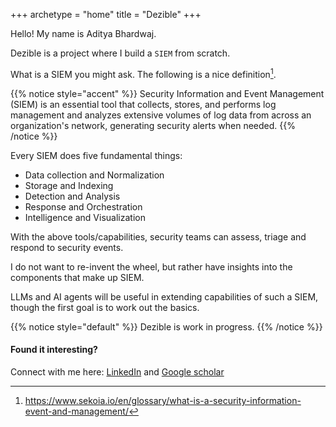 +++
archetype = "home"
title = "Dezible"
+++

Hello! My name is Aditya Bhardwaj.

Dezible is a project where I build a ```SIEM``` from scratch.

What is a SIEM you might ask. The following is a nice definition[^1].

{{% notice style="accent" %}}
Security Information and Event Management (SIEM) is an essential tool that collects, stores, and performs log management and analyzes extensive volumes of log data from across an organization's network, generating security alerts when needed.
{{% /notice %}}

Every SIEM does five fundamental things:

- Data collection and Normalization
- Storage and Indexing
- Detection and Analysis
- Response and Orchestration
- Intelligence and Visualization

With the above tools/capabilities, security teams can assess, triage and respond to security events.

I do not want to re-invent the wheel, but rather have insights into the components that make up SIEM.

LLMs and AI agents will be useful in extending capabilities of such a SIEM, though the first goal is to work out the basics.

{{% notice style="default" %}}
Dezible is work in progress.
{{% /notice %}}

[^1]: https://www.sekoia.io/en/glossary/what-is-a-security-information-event-and-management/

#### Found it interesting?

Connect with me here: [LinkedIn](https://www.linkedin.com/in/ab4dev/) and [Google scholar](https://scholar.google.com/citations?user=GnGK9eIAAAAJ&hl=en)
